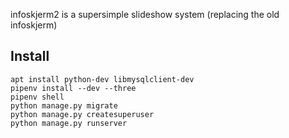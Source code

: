 infoskjerm2 is a supersimple slideshow system (replacing the old infoskjerm)

## Install

    apt install python-dev libmysqlclient-dev
    pipenv install --dev --three
    pipenv shell
    python manage.py migrate
    python manage.py createsuperuser
    python manage.py runserver